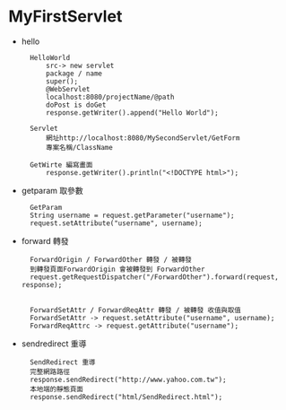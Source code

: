 # MyFirstServlet

+ hello

        HelloWorld
            src-> new servlet
            package / name 
            super();
            @WebServlet
            localhost:8080/projectName/@path
            doPost is doGet 
            response.getWriter().append("Hello World");

        Servlet
            網址http://localhost:8080/MySecondServlet/GetForm
            專案名稱/ClassName

        GetWirte 編寫畫面
            response.getWriter().println("<!DOCTYPE html>");

+ getparam 取參數

        GetParam 
        String username = request.getParameter("username");
		request.setAttribute("username", username);
		

+ forward 轉發

        ForwardOrigin / ForwardOther 轉發 / 被轉發
        到轉發頁面ForwardOrigin 會被轉發到 ForwardOther
        request.getRequestDispatcher("/ForwardOther").forward(request, response);


        ForwardSetAttr / ForwardReqAttr 轉發 / 被轉發 收值與取值
        ForwardSetAttr -> request.setAttribute("username", username);
        ForwardReqAttrc -> request.getAttribute("username");

+ sendredirect 重導

        SendRedirect 重導
        完整網路路徑
        response.sendRedirect("http://www.yahoo.com.tw");
        本地端的靜態頁面
        response.sendRedirect("html/SendRedirect.html");